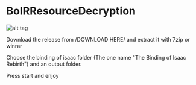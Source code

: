 # BoIRResourceDecryption

![alt tag](http://i.imgur.com/HcYe8Ef.png)

Download the release from /DOWNLOAD HERE/ and extract it with 7zip or winrar

Choose the binding of isaac folder (The one name "The Binding of Isaac Rebirth")
and an output folder.


Press start and enjoy
